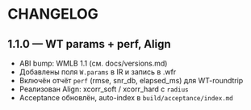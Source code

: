 # CHANGELOG

## 1.1.0 — WT params + perf, Align
- ABI bump: WMLB 1.1 (см. docs/versions.md)
- Добавлены поля `W.params` в IR и запись в .wfr
- Включён отчёт `perf` (rmse, snr_db, elapsed_ms) для WT-roundtrip
- Реализован Align: xcorr_soft / xcorr_hard с `radius`
- Acceptance обновлён, auto-index в `build/acceptance/index.md`
